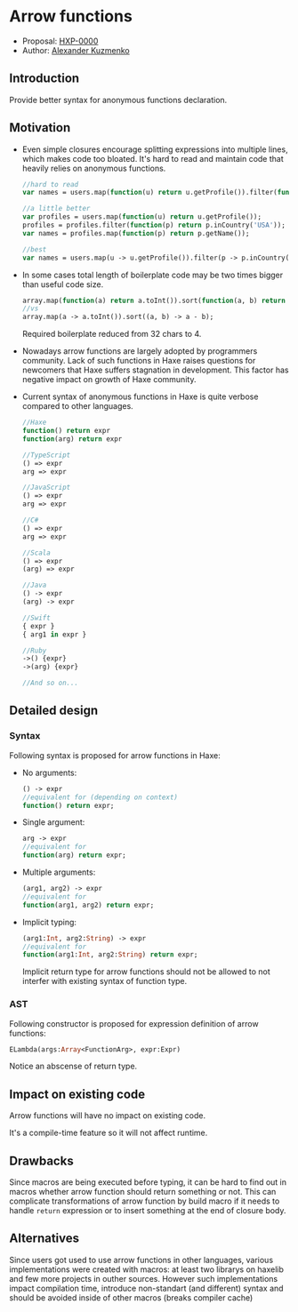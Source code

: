 # Arrow functions

* Proposal: [HXP-0000](0000-arrow-functions.md)
* Author: [Alexander Kuzmenko](https://github.com/RealyUniqueName)

## Introduction

Provide better syntax for anonymous functions declaration.

## Motivation

* Even simple closures encourage splitting expressions into multiple lines, which makes code too bloated.
    It's hard to read and maintain code that heavily relies on anonymous functions.
    ```haxe
    //hard to read
    var names = users.map(function(u) return u.getProfile()).filter(function(p) return p.inCountry('USA')).map(function(p) return p.getName());

    //a little better
    var profiles = users.map(function(u) return u.getProfile());
    profiles = profiles.filter(function(p) return p.inCountry('USA'));
    var names = profiles.map(function(p) return p.getName());

    //best
    var names = users.map(u -> u.getProfile()).filter(p -> p.inCountry('USA')).map(p -> p.getName());
    ```

* In some cases total length of boilerplate code may be two times bigger than useful code size.
    ```haxe
    array.map(function(a) return a.toInt()).sort(function(a, b) return a - b);
    //vs
    array.map(a -> a.toInt()).sort((a, b) -> a - b);
    ```
    Required boilerplate reduced from 32 chars to 4.

* Nowadays arrow functions are largely adopted by programmers community.
    Lack of such functions in Haxe raises questions for newcomers that Haxe suffers stagnation in development.
    This factor has negative impact on growth of Haxe community.

* Current syntax of anonymous functions in Haxe is quite verbose compared to other languages.
    ```haxe
    //Haxe
    function() return expr
    function(arg) return expr

    //TypeScript
    () => expr
    arg => expr

    //JavaScript
    () => expr
    arg => expr

    //C#
    () => expr
    arg => expr

    //Scala
    () => expr
    (arg) => expr

    //Java
    () -> expr
    (arg) -> expr

    //Swift
    { expr }
    { arg1 in expr }

    //Ruby
    ->() {expr}
    ->(arg) {expr}

    //And so on...
    ```

## Detailed design

### Syntax

Following syntax is proposed for arrow functions in Haxe:

* No arguments:

    ```haxe
    () -> expr
    //equivalent for (depending on context)
    function() return expr;
    ```

* Single argument:

    ```haxe
    arg -> expr
    //equivalent for
    function(arg) return expr;
    ```

* Multiple arguments:

    ```haxe
    (arg1, arg2) -> expr
    //equivalent for
    function(arg1, arg2) return expr;
    ```

* Implicit typing:

    ```haxe
    (arg1:Int, arg2:String) -> expr
    //equivalent for
    function(arg1:Int, arg2:String) return expr;
    ```
    Implicit return type for arrow functions should not be allowed to not interfer with existing syntax of function type.

### AST

Following constructor is proposed for expression definition of arrow functions:
```haxe
ELambda(args:Array<FunctionArg>, expr:Expr)
```
Notice an abscense of return type.

## Impact on existing code

Arrow functions will have no impact on existing code.

It's a compile-time feature so it will not affect runtime.

## Drawbacks

Since macros are being executed before typing, it can be hard to find out in macros whether arrow function should return something or not.  This can complicate transformations of arrow function by build macro if it needs to handle `return` expression or to insert something at the end of closure body.

## Alternatives

Since users got used to use arrow functions in other languages, various implementations were created with macros: at least two librarys on haxelib
and few more projects in outher sources.
However such implementations impact compilation time, introduce non-standart (and different) syntax and should be avoided inside of other macros (breaks compiler cache)
